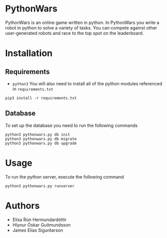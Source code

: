 # PythonWars
PythonWars is an online game written in python. In PythonWars you write a robot
in python to solve a variety of tasks. You can compete against other
user-generated robots and race to the top spot on the leaderboard.

# Installation
## Requirements
* `python3`
You will also need to install all of the python modules referenced in
`requirements.txt`
```
pip3 install -r requirements.txt
```

## Database
To set up the database you need to run the following commands
```
python3 pythonwars.py db init
python3 pythonwars.py db migrate
python3 pythonwars.py db upgrade
```

# Usage
To run the python server, execute the following command
```
python3 pythonwars.py runserver
```

# Authors
* Elísa Rún Hermundardóttir
* Hlynur Óskar Guðmundsson
* James Elías Sigurðarson

